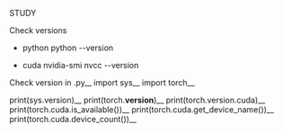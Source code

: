 STUDY

Check versions
 - python
 python --version

 - cuda
 nvidia-smi
 nvcc --version

Check version in .py__
import sys__
import torch__

print(sys.version)__
print(torch.__version__)__
print(torch.version.cuda)__
print(torch.cuda.is_available())__
print(torch.cuda.get_device_name())__
print(torch.cuda.device_count())__